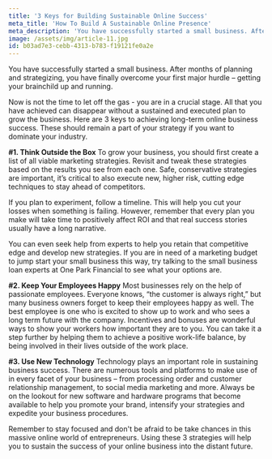 ```yaml
---
title: '3 Keys for Building Sustainable Online Success'
meta_title: 'How To Build A Sustainable Online Presence'
meta_description: 'You have successfully started a small business. After months of planning and strategizing, you have finally overcome your first major hurdle – getting your brainchild up and running.'
image: /assets/img/article-11.jpg
id: b03ad7e3-cebb-4313-b783-f19121fe0a2e
---
```

You have successfully started a small business. After months of planning and strategizing, you have finally overcome your first major hurdle – getting your brainchild up and running.

Now is not the time to let off the gas - you are in a crucial stage. All that you have achieved can disappear without a sustained and executed plan to grow the business. Here are 3 keys to achieving long-term online business success. These should remain a part of your strategy if you want to dominate your industry.

<strong>#1. Think Outside the Box</strong>
To grow your business, you should first create a list of all viable marketing strategies. Revisit and tweak these strategies based on the results you see from each one. Safe, conservative strategies are important, it’s critical to also execute new, higher risk, cutting edge techniques to stay ahead of competitors.

If you plan to experiment, follow a timeline. This will help you cut your losses when something is failing. However, remember that every plan you make will take time to positively affect ROI and that real success stories usually have a long narrative.

You can even seek help from experts to help you retain that competitive edge and develop new strategies. If you are in need of a marketing budget to jump start your small business this way, try talking to the small business loan experts at One Park Financial to see what your options are.

<strong>#2. Keep Your Employees Happy</strong>
Most businesses rely on the help of passionate employees. Everyone knows, “the customer is always right,” but many business owners forget to keep their employees happy as well. The best employee is one who is excited to show up to work and who sees a long term future with the company. Incentives and bonuses are wonderful ways to show your workers how important they are to you. You can take it a step further by helping them to achieve a positive work-life balance, by being involved in their lives outside of the work place.

<strong>#3. Use New Technology</strong>
Technology plays an important role in sustaining business success. There are numerous tools and platforms to make use of in every facet of your business – from processing order and customer relationship management, to social media marketing and more. Always be on the lookout for new software and hardware programs that become available to help you promote your brand, intensify your strategies and expedite your business procedures.

Remember to stay focused and don't be afraid to be take chances in this massive online world of entrepreneurs. Using these 3 strategies will help you to sustain the success of your online business into the distant future.